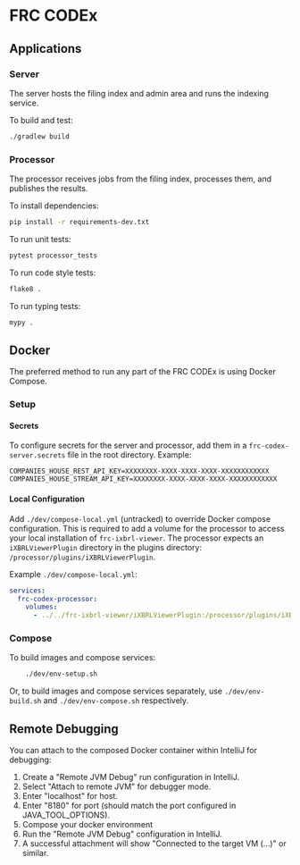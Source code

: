 # FRC CODEx

## Applications

### Server
The server hosts the filing index and admin area and runs the indexing service.

To build and test:
```bash
./gradlew build
```

### Processor
The processor receives jobs from the filing index, processes them, and publishes the results.

To install dependencies:
```bash
pip install -r requirements-dev.txt
```

To run unit tests:
```bash
pytest processor_tests
```

To run code style tests:
```bash
flake8 .
```

To run typing tests:
```bash
mypy .
```

## Docker
The preferred method to run any part of the FRC CODEx is using Docker Compose.

### Setup

#### Secrets
To configure secrets for the server and processor, add them in a `frc-codex-server.secrets` file in the root directory. Example:
```properties
COMPANIES_HOUSE_REST_API_KEY=XXXXXXXX-XXXX-XXXX-XXXX-XXXXXXXXXXXX
COMPANIES_HOUSE_STREAM_API_KEY=XXXXXXXX-XXXX-XXXX-XXXX-XXXXXXXXXXXX
```

#### Local Configuration
Add `./dev/compose-local.yml` (untracked) to override Docker compose configuration.
This is required to add a volume for the processor to access your local installation of `frc-ixbrl-viewer`.
The processor expects an `iXBRLViewerPlugin` directory in the plugins directory: `/processor/plugins/iXBRLViewerPlugin`.

Example `./dev/compose-local.yml`:
```yaml
services:
  frc-codex-processor:
    volumes:
      - ../../frc-ixbrl-viewer/iXBRLViewerPlugin:/processor/plugins/iXBRLViewerPlugin
```

### Compose
To build images and compose services:
```bash
    ./dev/env-setup.sh
```
Or, to build images and compose services separately, use `./dev/env-build.sh` and `./dev/env-compose.sh` respectively.

## Remote Debugging
You can attach to the composed Docker container within IntelliJ for debugging:
1. Create a "Remote JVM Debug" run configuration in IntelliJ.
2. Select "Attach to remote JVM" for debugger mode.
3. Enter "localhost" for host.
4. Enter "8180" for port (should match the port configured in JAVA_TOOL_OPTIONS).
5. Compose your docker environment
6. Run the "Remote JVM Debug" configuration in IntelliJ.
7. A successful attachment will show "Connected to the target VM (...)" or similar.

